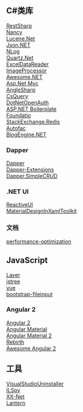 ## C#类库
[RestSharp](https://github.com/restsharp/RestSharp)<br>
[Nancy](https://github.com/NancyFx/Nancy)<br>
[Lucene.Net ](https://github.com/apache/lucenenet)<br>
[Json.NET](https://github.com/JamesNK/Newtonsoft.Json)<br>
[NLog](https://github.com/NLog/NLog)<br>
[Quartz.Net](https://github.com/quartznet/quartznet)<br>
[ExcelDataReader](https://github.com/ExcelDataReader/ExcelDataReader)<br>
[ImageProcessor](https://github.com/JimBobSquarePants/ImageProcessor)<br>
[Awesome.NET](https://github.com/quozd/awesome-dotnet)<br>
[Asp.Net Mvc](https://github.com/aspnet/Mvc)<br>
[AngleSharp](https://github.com/AngleSharp/AngleSharp)<br>
[CsQuery](https://github.com/jamietre/CsQuery)<br>
[DotNetOpenAuth](https://github.com/DotNetOpenAuth/DotNetOpenAuth)<br>
[ASP.NET Boilerplate](https://github.com/aspnetboilerplate/aspnetboilerplate)<br>
[Foundatio](https://github.com/exceptionless/Foundatio)  
[StackExchange.Redis](https://github.com/StackExchange/StackExchange.Redis)  
[Autofac](https://github.com/autofac/Autofac)  
[BlogEngine.NET](https://github.com/rxtur/BlogEngine.NET)  

### Dapper  
[Dapper](https://github.com/StackExchange/dapper-dot-net)<br>
[Dapper-Extensions](https://github.com/tmsmith/Dapper-Extensions)<br>
[Dapper.SimpleCRUD](https://github.com/ericdc1/Dapper.SimpleCRUD)<br>

### .NET UI
[ReactiveUI](https://github.com/reactiveui/ReactiveUI)  
[MaterialDesignInXamlToolkit](https://github.com/ButchersBoy/MaterialDesignInXamlToolkit)  


### 文档  
[performance-optimization](https://github.com/mspnp/performance-optimization)<br>

## JavaScript
[Layer](https://github.com/sentsin/layer)<br>
[jstree](https://github.com/vakata/jstree)<br>
[vue](https://github.com/vuejs/vue)<br>
[bootstrap-fileinput](https://github.com/kartik-v/bootstrap-fileinput)<br>
### Angular 2
[Angular 2](https://github.com/angular/angular)<br>
[Angular Material](https://github.com/angular/material)<br>
[Angular Material 2](https://github.com/angular/material2)  
[Rebirth](https://github.com/greengerong/rebirth)  
[Awesome Angular 2 ](https://github.com/angular-bbs/awesome-angular2)
## 工具
[VisualStudioUninstaller](https://github.com/Microsoft/VisualStudioUninstaller)<br>
[ILSpy](https://github.com/icsharpcode/ILSpy)<br>
[XX-Net](https://github.com/XX-net/XX-Net)<br>
[Lantern](https://github.com/getlantern/lantern)<br>


